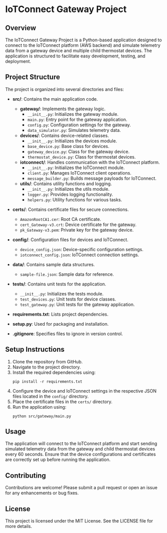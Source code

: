 # IoTConnect Gateway Project

## Overview
The IoTConnect Gateway Project is a Python-based application designed to connect to the IoTConnect platform (AWS backend) and simulate telemetry data from a gateway device and multiple child thermostat devices. The application is structured to facilitate easy development, testing, and deployment.

## Project Structure
The project is organized into several directories and files:

- **src/**: Contains the main application code.
  - **gateway/**: Implements the gateway logic.
    - `__init__.py`: Initializes the gateway module.
    - `main.py`: Entry point for the gateway application.
    - `config.py`: Configuration settings for the gateway.
    - `data_simulator.py`: Simulates telemetry data.
  - **devices/**: Contains device-related classes.
    - `__init__.py`: Initializes the devices module.
    - `base_device.py`: Base class for devices.
    - `gateway_device.py`: Class for the gateway device.
    - `thermostat_device.py`: Class for thermostat devices.
  - **iotconnect/**: Handles communication with the IoTConnect platform.
    - `__init__.py`: Initializes the IoTConnect module.
    - `client.py`: Manages IoTConnect client operations.
    - `message_builder.py`: Builds message payloads for IoTConnect.
  - **utils/**: Contains utility functions and logging.
    - `__init__.py`: Initializes the utils module.
    - `logger.py`: Provides logging functionality.
    - `helpers.py`: Utility functions for various tasks.

- **certs/**: Contains certificate files for secure connections.
  - `AmazonRootCA1.cer`: Root CA certificate.
  - `cert_Gateway-v3.crt`: Device certificate for the gateway.
  - `pk_Gateway-v3.pem`: Private key for the gateway device.

- **config/**: Configuration files for devices and IoTConnect.
  - `device_config.json`: Device-specific configuration settings.
  - `iotconnect_config.json`: IoTConnect connection settings.

- **data/**: Contains sample data structures.
  - `sample-file.json`: Sample data for reference.

- **tests/**: Contains unit tests for the application.
  - `__init__.py`: Initializes the tests module.
  - `test_devices.py`: Unit tests for device classes.
  - `test_gateway.py`: Unit tests for the gateway application.

- **requirements.txt**: Lists project dependencies.

- **setup.py**: Used for packaging and installation.

- **.gitignore**: Specifies files to ignore in version control.

## Setup Instructions
1. Clone the repository from GitHub.
2. Navigate to the project directory.
3. Install the required dependencies using:
   ```
   pip install -r requirements.txt
   ```
4. Configure the device and IoTConnect settings in the respective JSON files located in the `config/` directory.
5. Place the certificate files in the `certs/` directory.
6. Run the application using:
   ```
   python src/gateway/main.py
   ```

## Usage
The application will connect to the IoTConnect platform and start sending simulated telemetry data from the gateway and child thermostat devices every 60 seconds. Ensure that the device configurations and certificates are correctly set up before running the application.

## Contributing
Contributions are welcome! Please submit a pull request or open an issue for any enhancements or bug fixes.

## License
This project is licensed under the MIT License. See the LICENSE file for more details.